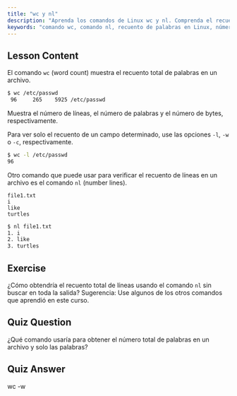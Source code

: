 ```yaml
---
title: "wc y nl"
description: "Aprenda los comandos de Linux wc y nl. Comprenda el recuento de palabras, la numeración de líneas y el análisis de archivos. ¡Mejore sus habilidades de línea de comandos de Linux hoy mismo!"
keywords: "comando wc, comando nl, recuento de palabras en Linux, números de línea en Linux, análisis de archivos, tutorial de Linux, Linux para principiantes, guía de Linux"
---
```


## Lesson Content

El comando `wc` (word count) muestra el recuento total de palabras en un archivo.

```bash
$ wc /etc/passwd
 96     265    5925 /etc/passwd
```

Muestra el número de líneas, el número de palabras y el número de bytes, respectivamente.

Para ver solo el recuento de un campo determinado, use las opciones `-l`, `-w` o `-c`, respectivamente.

```bash
$ wc -l /etc/passwd
96
```

Otro comando que puede usar para verificar el recuento de líneas en un archivo es el comando `nl` (number lines).

```plaintext
file1.txt
i
like
turtles
```

```bash
$ nl file1.txt
1. i
2. like
3. turtles
```

## Exercise

¿Cómo obtendría el recuento total de líneas usando el comando `nl` sin buscar en toda la salida? Sugerencia: Use algunos de los otros comandos que aprendió en este curso.

## Quiz Question

¿Qué comando usaría para obtener el número total de palabras en un archivo y solo las palabras?

## Quiz Answer

wc -w
